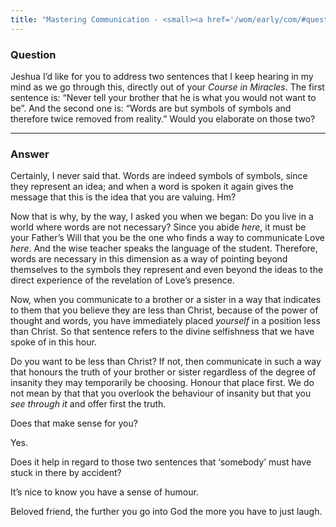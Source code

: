 ```yaml
---
title: "Mastering Communication - <small><a href='/wom/early/com/#question-one'>Question One</a></small>"
---
```


### Question

Jeshua I’d like for you to address two sentences that I keep hearing in
my mind as we go through this, directly out of your *Course in
Miracles*. The first sentence is: “Never tell your brother that he is
what you would not want to be”. And the second one is: “Words are but
symbols of symbols and therefore twice removed from reality.” Would you
elaborate on those two?

---

### Answer

Certainly, I never said that. Words are indeed symbols of symbols, since
they represent an idea; and when a word is spoken it again gives the
message that this is the idea that you are valuing. Hm?

Now that is why, by the way, I asked you when we began: Do you live in a
world where words are not necessary? Since you abide *here*, it must be
your Father’s Will that you be the one who finds a way to communicate
Love *here*. And the wise teacher speaks the language of the student.
Therefore, words are necessary in this dimension as a way of pointing
beyond themselves to the symbols they represent and even beyond the
ideas to the direct experience of the revelation of Love’s presence.

Now, when you communicate to a brother or a sister in a way that
indicates to them that you believe they are less than Christ, because of
the power of thought and words, you have immediately placed *yourself* in
a position less than Christ. So that sentence refers to the divine
selfishness that we have spoke of in this hour.

Do you want to be less than Christ? If not, then communicate in such a
way that honours the truth of your brother or sister regardless of the
degree of insanity they may temporarily be choosing. Honour that place
first. We do not mean by that that you overlook the behaviour of
insanity but that you *see through it* and offer first the truth.

Does that make sense for you?

Yes.

Does it help in regard to those two sentences that ‘somebody’ must have
stuck in there by accident?

It’s nice to know you have a sense of humour.

Beloved friend, the further you go into God the more you have to just
laugh.



